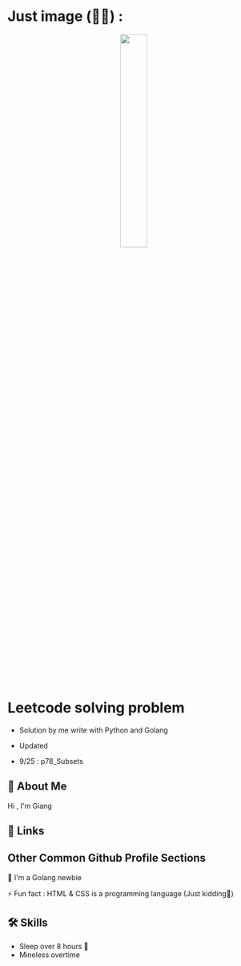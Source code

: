 
# Just image (🗿🦾) :
<p align="center" width="100%">
    <img width="33%" src="https://syslog.me/wp-content/uploads/2018/05/goroutines.png?w=676&h=483"> 
    
</p>


# Leetcode solving problem
- Solution by me write with Python and Golang 

- Updated
- 9/25 : p78_Subsets
## 🚀 About Me
Hi , I'm Giang
## 🔗 Links
## Other Common Github Profile Sections
🧠 I'm a Golang newbie

⚡️ Fun fact : HTML & CSS is a programming language (Just kidding🐧)
## 🛠 Skills
- Sleep over 8 hours 🤡
- Mineless overtime

